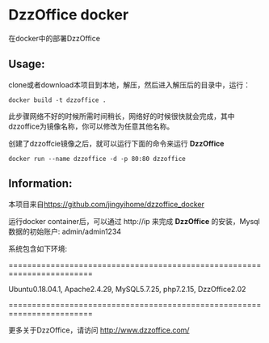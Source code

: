 DzzOffice docker
========================================================================

在docker中的部署DzzOffice

Usage:
------------------------------------------------------------------------

clone或者download本项目到本地，解压，然后进入解压后的目录中，运行：
  
    docker build -t dzzoffice .
  
此步骤网络不好的时候所需时间稍长，网络好的时候很快就会完成，其中dzzoffice为镜像名称，你可以修改为任意其他名称。
  
创建了dzzoffcie镜像之后，就可以运行下面的命令来运行 **DzzOffice**

    docker run --name dzzoffice -d -p 80:80 dzzoffice
  
Information:
------------------------------------------------------------------------

本项目来自<https://github.com/jingyihome/dzzoffice_docker>

运行docker container后，可以通过 http://ip 来完成 **DzzOffice** 的安装，Mysql数据的初始账户: admin/admin1234


系统包含如下环境:

========================================================================
  
  Ubuntu0.18.04.1, Apache2.4.29, MySQL5.7.25, php7.2.15, DzzOffice2.02
  
========================================================================

更多关于DzzOffice，请访问 <http://www.dzzoffice.com/> 
